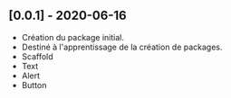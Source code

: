 ## [0.0.1] - 2020-06-16

* Création du package initial.
* Destiné à l'apprentissage de la création de packages.
* Scaffold
* Text
* Alert
* Button

